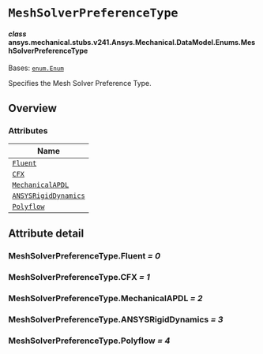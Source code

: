 <!-- vale off -->

<a id="meshsolverpreferencetype"></a>

# `MeshSolverPreferenceType`

<a id="ansys.mechanical.stubs.v241.Ansys.Mechanical.DataModel.Enums.MeshSolverPreferenceType"></a>

#### *class* ansys.mechanical.stubs.v241.Ansys.Mechanical.DataModel.Enums.MeshSolverPreferenceType

Bases: [`enum.Enum`](https://docs.python.org/3/library/enum.html#enum.Enum)

Specifies the Mesh Solver Preference Type.

<!-- !! processed by numpydoc !! -->

<a id="overview"></a>

## Overview

### Attributes

| Name |
| ---------------------------------------------------------------------- |
| [`Fluent`](#MeshSolverPreferenceType.Fluent) |
| [`CFX`](#MeshSolverPreferenceType.CFX) |
| [`MechanicalAPDL`](#MeshSolverPreferenceType.MechanicalAPDL) |
| [`ANSYSRigidDynamics`](#MeshSolverPreferenceType.ANSYSRigidDynamics) |
| [`Polyflow`](#MeshSolverPreferenceType.Polyflow) |

<a id="attribute-detail"></a>

## Attribute detail

<a id="MeshSolverPreferenceType.Fluent"></a>

### MeshSolverPreferenceType.Fluent *= 0*

<a id="MeshSolverPreferenceType.CFX"></a>

### MeshSolverPreferenceType.CFX *= 1*

<a id="MeshSolverPreferenceType.MechanicalAPDL"></a>

### MeshSolverPreferenceType.MechanicalAPDL *= 2*

<a id="MeshSolverPreferenceType.ANSYSRigidDynamics"></a>

### MeshSolverPreferenceType.ANSYSRigidDynamics *= 3*

<a id="MeshSolverPreferenceType.Polyflow"></a>

### MeshSolverPreferenceType.Polyflow *= 4*

<!-- vale on -->
